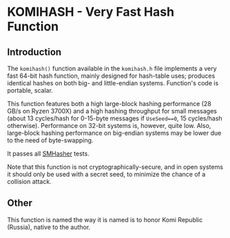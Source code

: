 # KOMIHASH - Very Fast Hash Function ##

## Introduction ##

The `komihash()` function available in the `komihash.h` file implements a very
fast 64-bit hash function, mainly designed for hash-table uses; produces
identical hashes on both big- and little-endian systems. Function's code is
portable, scalar.

This function features both a high large-block hashing performance (28 GB/s on
Ryzen 3700X) and a high hashing throughput for small messages (about 13
cycles/hash for 0-15-byte messages if `UseSeed==0`, 15 cycles/hash otherwise).
Performance on 32-bit systems is, however, quite low. Also, large-block
hashing performance on big-endian systems may be lower due to the need of
byte-swapping.

It passes all [SMHasher](https://github.com/rurban/smhasher) tests.

Note that this function is not cryptographically-secure, and in open systems
it should only be used with a secret seed, to minimize the chance of a
collision attack.

## Other ##

This function is named the way it is named is to honor Komi Republic
(Russia), native to the author.
